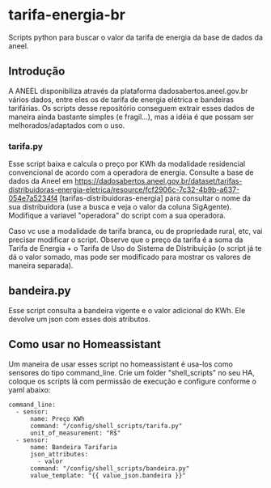 # tarifa-energia-br
Scripts python para buscar o valor da tarifa de energia da base de dados da aneel.

## Introdução

A ANEEL disponibiliza através da plataforma dadosabertos.aneel.gov.br vários dados, entre eles os de tarifa de energia elétrica e bandeiras tarifárias. Os scripts desse repositório conseguem extrair esses dados de maneira ainda bastante simples (e fragil...), mas a idéia é que possam ser melhorados/adaptados com o uso.

### tarifa.py

Esse script baixa e calcula o preço por KWh da modalidade residencial convencional de acordo com a operadora de energia. Consulte a base de dados da Aneel em https://dadosabertos.aneel.gov.br/dataset/tarifas-distribuidoras-energia-eletrica/resource/fcf2906c-7c32-4b9b-a637-054e7a5234f4 [tarifas-distribuidoras-energia] para consultar o nome da sua distribuidora (use a busca e veja o valor da coluna SigAgente). Modifique a variavel "operadora" do script com a sua operadora.

Caso vc use a modalidade de tarifa branca, ou de propriedade rural, etc, vai precisar modificar o script. Observe que o preço da tarifa é a soma da Tarifa de Energia + o Tarifa de Uso do Sistema de Distribuição (o script já te dá o valor somado, mas pode ser modificado para mostrar os valores de maneira separada).


## bandeira.py

Esse script consulta a bandeira vigente e o valor adicional do KWh. Ele devolve um json com esses dois atributos. 

## Como usar no Homeassistant

Um maneira de usar esses script no homeassistant é usa-los como sensores do tipo command_line. Crie um folder "shell_scripts" no seu HA, coloque os scripts lá com permissão de execução e configure conforme o yaml abaixo:

`````
command_line:
  - sensor:
      name: Preço KWh 
      command: "/config/shell_scripts/tarifa.py"
      unit_of_measurement: "R$"
  - sensor:
      name: Bandeira Tarifaria
      json_attributes:
        - valor 
      command: "/config/shell_scripts/bandeira.py"
      value_template: "{{ value_json.bandeira }}"
`````
